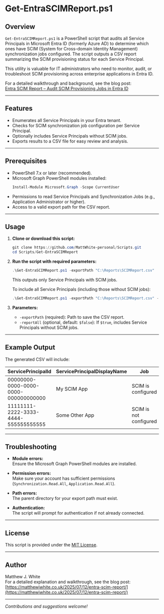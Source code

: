 # Get-EntraSCIMReport.ps1

## Overview

`Get-EntraSCIMReport.ps1` is a PowerShell script that audits all Service Principals in Microsoft Entra ID (formerly Azure AD) to determine which ones have SCIM (System for Cross-domain Identity Management) synchronization jobs configured. The script outputs a CSV report summarizing the SCIM provisioning status for each Service Principal.

This utility is valuable for IT administrators who need to monitor, audit, or troubleshoot SCIM provisioning across enterprise applications in Entra ID.

For a detailed walkthrough and background, see the blog post:  
[Entra SCIM Report – Audit SCIM Provisioning Jobs in Entra ID](https://matthewjwhite.co.uk/2025/07/12/entra-scim-report/)

---

## Features

- Enumerates all Service Principals in your Entra tenant.
- Checks for SCIM synchronization job configuration per Service Principal.
- Optionally includes Service Principals without SCIM jobs.
- Exports results to a CSV file for easy review and analysis.

---

## Prerequisites

- PowerShell 7.x or later (recommended).
- Microsoft Graph PowerShell modules installed:
  ```powershell
  Install-Module Microsoft.Graph -Scope CurrentUser
  ```
- Permissions to read Service Principals and Synchronization Jobs (e.g., Application Administrator or higher).
- Access to a valid export path for the CSV report.

---

## Usage

1. **Clone or download this script:**

   ```powershell
   git clone https://github.com/MattWhite-personal/Scripts.git
   cd Scripts/Get-EntraSCIMReport
   ```

2. **Run the script with required parameters:**

   ```powershell
   .\Get-EntraSCIMReport.ps1 -exportPath "C:\Reports\SCIMReport.csv"
   ```

   This outputs only Service Principals with SCIM jobs.

   To include all Service Principals (including those without SCIM jobs):

   ```powershell
   .\Get-EntraSCIMReport.ps1 -exportPath "C:\Reports\SCIMReport.csv" -reportAll $true
   ```

3. **Parameters:**
   - `-exportPath` (required): Path to save the CSV report.
   - `-reportAll` (optional, default: `$false`): If `$true`, includes Service Principals without SCIM jobs.

---

## Example Output

The generated CSV will include:

| ServicePrincipalId                        | ServicePrincipalDisplayName | Job                  |
|-------------------------------------------|----------------------------|----------------------|
| 00000000-0000-0000-0000-000000000000      | My SCIM App                | SCIM is configured   |
| 11111111-2222-3333-4444-555555555555      | Some Other App             | SCIM is not configured |

---

## Troubleshooting

- **Module errors:**  
  Ensure the Microsoft Graph PowerShell modules are installed.

- **Permission errors:**  
  Make sure your account has sufficient permissions (`Synchronization.Read.All`, `Application.Read.All`).

- **Path errors:**  
  The parent directory for your export path must exist.

- **Authentication:**  
  The script will prompt for authentication if not already connected.

---

## License

This script is provided under the [MIT License](../LICENSE).

---

## Author

Matthew J. White  
For a detailed explanation and walkthrough, see the blog post:  
[https://matthewjwhite.co.uk/2025/07/12/entra-scim-report/](https://matthewjwhite.co.uk/2025/07/12/entra-scim-report/)

---
*Contributions and suggestions welcome!*
